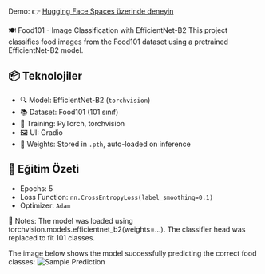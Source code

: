 Demo: 👉 [Hugging Face Spaces üzerinde deneyin](https://huggingface.co/spaces/dogukang/Food_101)

🍽️ Food101 - Image Classification with EfficientNet-B2
This project classifies food images from the Food101 dataset using a pretrained EfficientNet-B2 model.

## 📦 Teknolojiler
- 🔍 Model: EfficientNet-B2 (`torchvision`)
- 📚 Dataset: Food101 (101 sınıf)
- 🧠 Training: PyTorch, torchvision
- 🖼️ UI: Gradio
- 📁 Weights: Stored in `.pth`, auto-loaded on inference

## 🚀 Eğitim Özeti
- Epochs: 5
- Loss Function: `nn.CrossEntropyLoss(label_smoothing=0.1)`
- Optimizer: `Adam`

📌 Notes:
The model was loaded using torchvision.models.efficientnet_b2(weights=...).
The classifier head was replaced to fit 101 classes.

The image below shows the model successfully predicting the correct food classes:
![Sample Prediction](outputs/sample_prediction.png)
